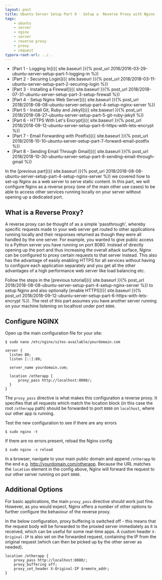 ```yaml
---
layout: post
title: Ubuntu Server Setup Part 9 - Setup a  Reverse Proxy with Nginx
tags:
    - ubuntu
    - server
    - nginx
    - server
    - reverse proxy
    - proxy
    - request
typora-root-url: ../..
---
```


-   [Part 1 - Logging In]({{ site.baseurl }}{% post_url 2016/2016-03-29-ubuntu-server-setup-part-1-logging-in %})
-   [Part 2 - Securing Login]({{ site.baseurl }}{% post_url 2018/2018-03-11-ubuntu-server-setup-part-2-securing-login %})
-   [Part 3 - Installing a Firewall]({{ site.baseurl }}{% post_url 2018/2018-07-31-ubuntu-server-setup-part-3-setup-firewall %})
-   [Part 4 - Setup Nginx Web Server]({{ site.baseurl }}{% post_url 2018/2018-08-08-ubuntu-server-setup-part-4-setup-nginx-server %})
-   [Part 5 - Install Git, Ruby and Jekyll]({{ site.baseurl }}{% post_url 2018/2018-08-27-ubuntu-server-setup-part-5-git-ruby-jekyll %})
-   [Part 6 - HTTPS With Let's Encrypt]({{ site.baseurl }}{% post_url 2018/2018-09-12-ubuntu-server-setup-part-6-https-with-lets-encrypt %})
-   [Part 7 - Email Forwarding with Postfix]({{ site.baseurl }}{% post_url 2018/2018-10-10-ubuntu-server-setup-part-7-forward-email-postfix %})
-   [Part 8 - Sending Email Through Gmail]({{ site.baseurl }}{% post_url 2018/2018-10-30-ubuntu-server-setup-part-8-sending-email-through-gmail %})

In the [previous part]({{ site.baseurl }}{% post_url 2018/2018-08-08-ubuntu-server-setup-part-4-setup-nginx-server %}) we covered how to set-up Nginx as a web server to serve static content. In this part, we will configure Nginx as a reverse proxy (one of the main other use cases) to be able to access other services running locally on your server without opening up a dedicated port.

## What is a Reverse Proxy?

A reverse proxy can be thought of as a simple 'passthrough', whereby specific requests made to your web server get routed to other applications running locally and their responses returned as though they were all handled by the one server. For example, you wanted to give public access to a Python server you have running on port 8080. Instead of directly opening up the port and thus increasing the overall attack surface, Nginx can be configured to proxy certain requests to that server instead. This also has the advantage of easily enabling HTTPS for all services without having to configure each application separately and you get all the other advantages of a high performance web server like load balancing etc.

Follow the steps in the [previous tutorial]({{ site.baseurl }}{% post_url 2018/2018-08-08-ubuntu-server-setup-part-4-setup-nginx-server %}) to setup Nginx and also optionally [enable HTTPS]({{ site.baseurl }}{% post_url 2018/2018-09-12-ubuntu-server-setup-part-6-https-with-lets-encrypt %}). The rest of this part assumes you have another server running on your machine listening on localhost under port `8080`.

## Configure NGINX

Open up the main configuration file for your site:

```shell
$ sudo nano /etc/nginx/sites-available/yourdomain.com
```

```nginx
server {
  listen 80;
  listen [::]:80;

  server_name yourdomain.com;

  location /otherapp {
      proxy_pass http://localhost:8080/;
  }
}
```

The `proxy_pass` directive is what makes this configuration a reverse proxy. It specifies that all requests which match the location block (in this case the root `/otherapp` path) should be forwarded to port `8080` on `localhost`, where our other app is running.

Test the new configuration to see if there are any errors

```shell
$ sudo nginx -t
```

If there are no errors present, reload the Nginx config

```shell
$ sudo nginx -s reload
```

In a browser, navigate to your main public domain and append `/otherapp` to the end e.g. http://yourdomain.com/otherapp. Because the URL matches the `location` element in the config above, Nginx will forward the request to our other server running on port `8080`.

## Additional Options

For basic applications, the main `proxy_pass` directive should work just fine. However, as you would expect, Nginx offers a number of other options to further configure the behaviour of the reverse proxy.

In the below configuration, proxy buffering is switched off - this means that the request body will be forwarded to the proxied server immediately as it is received, which can be useful for some real-time apps. A custom header `X-Original-IP` is also set on the forwarded request, containing the IP from the original request (which can then be picked up by the other server as needed).

```nginx
location /otherapp {
    proxy_pass http://localhost:8080/;
    proxy_buffering off;
    proxy_set_header X-Original-IP $remote_addr;
}
```
